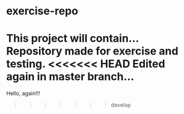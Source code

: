 # exercise-repo

This project will contain...
Repository made for exercise and testing.
<<<<<<< HEAD
Edited again in master branch...
=======
Hello, again!!!

>>>>>>> develop
